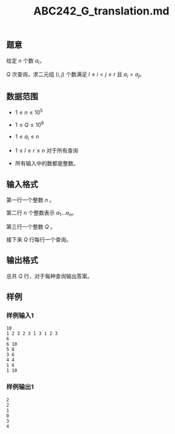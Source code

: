 ﻿---
title: "ABC242_G_translation.md"
tags: []
author: ""
created: ""
---

## 题意

给定 $n$ 个数 $a_i$，

$Q$ 次查询，求二元组 $(i,j)$ 个数满足 $l \leq i < j \leq r$ 且 $a_i=a_j$。

## 数据范围

- $1 \leq n \leq 10^5$

- $1 \leq Q \leq 10^6$

- $1 \leq a_i \leq n$

- $1 \leq l \leq r \leq n$ 对于所有查询

- 所有输入中的数都是整数。

## 输入格式

第一行一个整数 $n$ 。

第二行 $n$ 个整数表示 $a_1 \dots a_n$。

第三行一个整数 $Q$ 。

接下来 $Q$ 行每行一个查询。

## 输出格式

总共 $Q$ 行，对于每种查询输出答案。

## 样例

### 样例输入1

```
10
1 2 3 2 3 1 3 1 2 3
6
6 10
5 8
3 6
4 4
1 6
1 10
```

### 样例输出1

```
2
2
1
0
3
4
```

